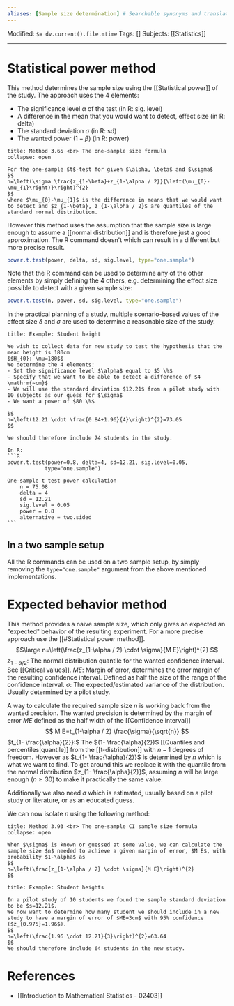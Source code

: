 ```yaml
---
aliases: [Sample size determination] # Searchable synonyms and translations
---
```

Modified: `$= dv.current().file.mtime`
Tags: []
Subjects: [[Statistics]]
****

# Statistical power method
This method determines the sample size using the [[Statistical power]] of the study.
The approach uses the 4 elements:
- The significance level $\alpha$ of the test (in R: sig. level)
- A difference in the mean that you would want to detect, effect size (in R: delta)
- The standard deviation $\sigma$ (in R: sd)
- The wanted power $(1-\beta)$ (in R: power)

```ad-summary
title: Method 3.65 <br> The one-sample size formula
collapse: open

For the one-sample $t$-test for given $\alpha, \beta$ and $\sigma$
$$
n=\left(\sigma \frac{z_{1-\beta}+z_{1-\alpha / 2}}{\left(\mu_{0}-\mu_{1}\right)}\right)^{2}
$$
where $\mu_{0}-\mu_{1}$ is the difference in means that we would want to detect and $z_{1-\beta}, z_{1-\alpha / 2}$ are quantiles of the standard normal distribution.
```

However this method uses the assumption that the sample size is large enough to assume a [[normal distribution]] and is therefore just a good approximation. The R command doesn't which can result in a different but more precise result.

```R
power.t.test(power, delta, sd, sig.level, type="one.sample")
```

Note that the R command can be used to determine any of the other elements by simply defining the 4 others, e.g. determining the effect size possible to detect with a given sample size:
```R
power.t.test(n, power, sd, sig.level, type="one.sample")
```

In the practical planning of a study, multiple scenario-based values of the effect size $\delta$ and $\sigma$ are used to determine a reasonable size of the study.

````ad-example
title: Example: Student height

We wish to collect data for new study to test the hypothesis that the mean height is 180cm
$$H_{0}: \mu=180$$
We determine the 4 elements:
- Set the significance level $\alpha$ equal to $5 \%$
- Specify that we want to be able to detect a difference of $4 \mathrm{~cm}$
- We will use the standard deviation $12.21$ from a pilot study with 10 subjects as our guess for $\sigma$
- We want a power of $80 \%$

$$
n=\left(12.21 \cdot \frac{0.84+1.96}{4}\right)^{2}=73.05
$$

We should therefore include 74 students in the study.

In R:
```R
power.t.test(power=0.8, delta=4, sd=12.21, sig.level=0.05,
			type="one.sample")

One-sample t test power calculation
	n = 75.08
	delta = 4
	sd = 12.21
	sig.level = 0.05
	power = 0.8
	alternative = two.sided
```
````

## In a two sample setup
All the R commands can be used on a two sample setup, by simply removing the `type="one.sample"` argument from the above mentioned implementations.

# Expected behavior method
This method provides a naive sample size, which only gives an expected an "expected" behavior of the resulting experiment. For a more precise approach use the [[#Statistical power method]].
$$\large
n=\left(\frac{z_{1-\alpha / 2} \cdot \sigma}{M E}\right)^{2}
$$
$z_{1-\alpha / 2}:$ The normal distribution quantile for the wanted confidence interval. See [[Critical values]].
$ME:$ Margin of error, determines the error margin of the resulting confidence interval. Defined as half the size of the range of the confidence interval.
$\sigma:$ The expected/estimated variance of the distribution. Usually determined by a pilot study.

A way to calculate the required sample size $n$ is working back from the wanted precision. 
The wanted precision is determined by the margin of error $ME$ defined as the half width of the [[Confidence interval]]
$$
M E=t_{1-\alpha / 2} \frac{\sigma}{\sqrt{n}}
$$
$t_{1- \frac{\alpha}{2}}:$ The $(1- \frac{\alpha}{2})$ [[Quantiles and percentiles|quantile]] from the [[t-distribution]] with $n-1$ degrees of freedom.
However as $t_{1- \frac{\alpha}{2}}$ is determined by $n$ which is what we want to find. To get around this we replace it with the quantile from the normal distribution $z_{1- \frac{\alpha}{2}}$, assuming $n$ will be large enough ($n\ge30$) to make it practically the same value.

Additionally we also need $\sigma$ which is estimated, usually based on a pilot study or literature, or as an educated guess.

We can now isolate $n$ using the following method:
```ad-summary
title: Method 3.93 <br> The one-sample CI sample size formula
collapse: open

When $\sigma$ is known or guessed at some value, we can calculate the sample size $n$ needed to achieve a given margin of error, $M E$, with probability $1-\alpha$ as
$$
n=\left(\frac{z_{1-\alpha / 2} \cdot \sigma}{M E}\right)^{2}
$$

```

```ad-example
title: Example: Student heights

In a pilot study of 10 students we found the sample standard deviation to be $s=12.21$.
We now want to determine how many student we should include in a new study to have a margin of error of $ME=3cm$ with 95% confidence ($z_{0.975}=1.96$).
$$
n=\left(\frac{1.96 \cdot 12.21}{3}\right)^{2}=63.64
$$
We should therefore include 64 students in the new study.
```

# References
- [[Introduction to Mathematical Statistics - 02403]]